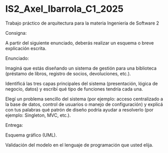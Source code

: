 # IS2_Axel_Ibarrola_C1_2025
Trabajo práctico de arquitectura para la materia Ingeniería de Software 2

Consigna: 

A partir del siguiente enunciado, deberás realizar un esquema o breve explicación escrita.

Enunciado: 

Imaginá que estás diseñando un sistema de gestión para una biblioteca (préstamo de libros, registro de socios, devoluciones, etc.).

Identificá las tres capas principales del sistema (presentación, lógica de negocio, datos) y escribí qué tipo de funciones tendría cada una.

Elegí un problema sencillo del sistema (por ejemplo: acceso centralizado a la base de datos, control de usuarios o manejo de configuración) y explicá con tus palabras qué patrón de diseño podría ayudar a resolverlo (por ejemplo: Singleton, MVC, etc.).

Entrega:

Esquema gráfico (UML).

Validación del modelo en el lenguaje de programación que usted elija.
